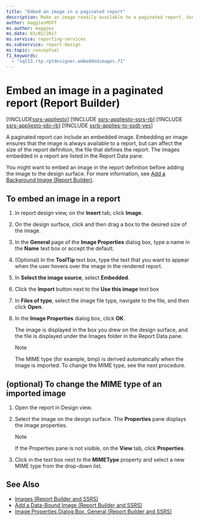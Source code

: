 ```yaml
---
title: "Embed an image in a paginated report"
description: Make an image readily available to a paginated report. Use an image that's embedded in the report and listed in the Report Data pane of Report Builder.
author: maggiesMSFT
ms.author: maggies
ms.date: 03/01/2017
ms.service: reporting-services
ms.subservice: report-design
ms.topic: conceptual
f1_keywords:
  - "sql13.rtp.rptdesigner.embeddedimages.f1"
---
```

# Embed an image in a paginated report (Report Builder)

[!INCLUDE[ssrs-appliesto](../../includes/ssrs-appliesto.md)] [!INCLUDE [ssrs-appliesto-ssrs-rb](../../includes/ssrs-appliesto-ssrs-rb.md)] [!INCLUDE [ssrs-appliesto-pbi-rb](../../includes/ssrs-appliesto-pbi-rb.md)] [!INCLUDE [ssrb-applies-to-ssdt-yes](../../includes/ssrb-applies-to-ssdt-yes.md)]

A paginated report can include an embedded image. Embedding an image ensures that the image is always available to a report, but can affect the size of the report definition, the file that defines the report. The images embedded in a report are listed in the Report Data pane.  
  
You might want to embed an image in the report definition before adding the image to the design surface. For more information, see [Add a Background Image &#40;Report Builder&#41;](../../reporting-services/report-design/add-a-background-image-report-builder-and-ssrs.md).  

## To embed an image in a report  
  
1. In report design view, on the **Insert** tab, click **Image**.  
  
2. On the design surface, click and then drag a box to the desired size of the image.  
  
3. In the **General** page of the **Image Properties** dialog box, type a name in the **Name** text box or accept the default.  
  
4. (Optional) In the **ToolTip** text box, type the text that you want to appear when the user hovers over the image in the rendered report.  
  
5. In **Select the image source**, select **Embedded**.  
  
6. Click the **Import** button next to the **Use this image** text box  
  
7. In **Files of type**, select the image file type, navigate to the file, and then click **Open**.  
  
8. In the **Image Properties** dialog box, click **OK**.  
  
     The image is displayed in the box you drew on the design surface, and the file is displayed under the Images folder in the Report Data pane.  
  
    > [!NOTE]  
    >  The MIME type (for example, bmp) is derived automatically when the image is imported. To change the MIME type, see the next procedure.  
  
## (optional) To change the MIME type of an imported image  
  
1. Open the report in Design view.  
  
2. Select the image on the design surface. The **Properties** pane displays the image properties.  
  
    > [!NOTE]  
    >  If the Properties pane is not visible, on the **View** tab, click **Properties**.  
  
3. Click in the text box next to the **MIMEType** property and select a new MIME type from the drop-down list.  
  
## See Also

- [Images &#40;Report Builder and SSRS&#41;](../../reporting-services/report-design/images-report-builder-and-ssrs.md)
- [Add a Data-Bound Image &#40;Report Builder and SSRS&#41;](../../reporting-services/report-design/add-a-data-bound-image-report-builder-and-ssrs.md)
- [Image Properties Dialog Box, General &#40;Report Builder and SSRS&#41;](./images-report-builder-and-ssrs.md)
